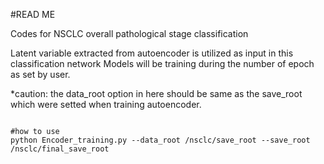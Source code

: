 #READ ME

Codes for NSCLC overall pathological stage classification  

Latent variable extracted from autoencoder is utilized as input in this classification network
Models will be training during the number of epoch as set by user.

*caution: the data_root option in here should be same as the save_root which were setted when training autoencoder.

<pre>
<code>
#how to use
python Encoder_training.py --data_root /nsclc/save_root --save_root /nsclc/final_save_root
</code>
</pre>
